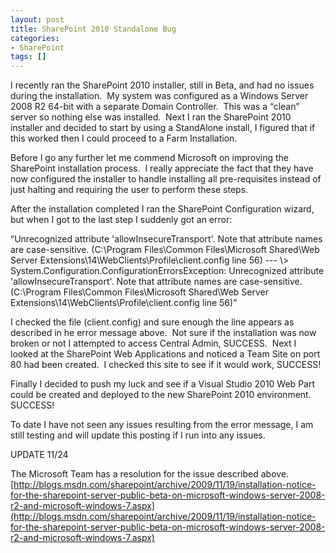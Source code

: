 ```yaml
---
layout: post
title: SharePoint 2010 Standalone Bug
categories:
- SharePoint
tags: []
---
```

<div class="bvMsg" id="msgcns!3434442F19CE5B65!337">
<p>I recently ran the SharePoint 2010 installer, still in Beta, and had no issues during the installation.  My system was configured as a Windows Server 2008 R2 64-bit with a separate Domain Controller.  This was a “clean” server so nothing else was installed.  Next I ran the SharePoint 2010 installer and decided to start by using a StandAlone install, I figured that if this worked then I could proceed to a Farm Installation.</p>
<p>Before I go any further let me commend Microsoft on improving the SharePoint installation process.  I really appreciate the fact that they have now configured the installer to handle installing all pre-requisites instead of just halting and requiring the user to perform these steps.</p>
<p>After the installation completed I ran the SharePoint Configuration wizard, but when I got to the last step I suddenly got an error:</p>
<p>“Unrecognized attribute 'allowInsecureTransport'. Note that attribute names are case-sensitive. (C:\Program Files\Common Files\Microsoft Shared\Web Server Extensions\14\WebClients\Profile\client.config line 56) ---
\> System.Configuration.ConfigurationErrorsException: Unrecognized attribute 'allowInsecureTransport'. Note that attribute names are case-sensitive. (C:\Program Files\Common Files\Microsoft Shared\Web Server Extensions\14\WebClients\Profile\client.config line 56)”

I checked the file (client.config) and sure enough the line appears as described in he error message above.&nbsp; Not sure if the installation was now broken or not I attempted to access Central Admin, SUCCESS.&nbsp; Next I looked at the SharePoint Web Applications and noticed a Team Site on port 80 had been created.&nbsp; I checked this site to see if it would work, SUCCESS!

Finally I decided to push my luck and see if a Visual Studio 2010 Web Part could be created and deployed to the new SharePoint 2010 environment.&nbsp; SUCCESS!

To date I have not seen any issues resulting from the error message, I am still testing and will update this posting if I run into any issues.

UPDATE 11/24

The Microsoft Team has a resolution for the issue described above.  
[http://blogs.msdn.com/sharepoint/archive/2009/11/19/installation-notice-for-the-sharepoint-server-public-beta-on-microsoft-windows-server-2008-r2-and-microsoft-windows-7.aspx](http://blogs.msdn.com/sharepoint/archive/2009/11/19/installation-notice-for-the-sharepoint-server-public-beta-on-microsoft-windows-server-2008-r2-and-microsoft-windows-7.aspx)

